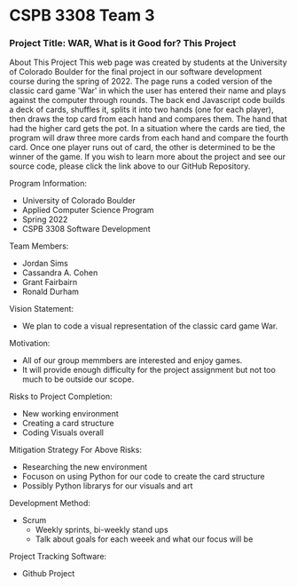 # CSPB 3308 Team 3

### Project Title: WAR, What is it Good for? This Project

About This Project
This web page was created by students at the University of Colorado Boulder for the final project in our software development course during the spring of 2022. The page runs a coded version of the classic card game 'War' in which the user has entered their name and plays against the computer through rounds. The back end Javascript code builds a deck of cards, shuffles it, splits it into two hands (one for each player), then draws the top card from each hand and compares them. The hand that had the higher card gets the pot. In a situation where the cards are tied, the program will draw three more cards from each hand and compare the fourth card. Once one player runs out of card, the other is determined to be the winner of the game. If you wish to learn more about the project and see our source code, please click the link above to our GitHub Repository.

Program Information:
  - University of Colorado Boulder
  - Applied Computer Science Program
  - Spring 2022
  - CSPB 3308 Software Development

Team Members:
  - Jordan Sims
  - Cassandra A. Cohen
  - Grant Fairbairn
  - Ronald Durham

Vision Statement:
  - We plan to code a visual representation of the classic card game War. 

Motivation:
  - All of our group memmbers are interested and enjoy games.
  - It will provide enough difficulty for the project assignment but not too much to be outside our scope. 

Risks to Project Completion:
  - New working environment
  - Creating a card structure
  - Coding Visuals overall

Mitigation Strategy For Above Risks:
  - Researching the new environment
  - Focuson on using Python for our code to create the card structure
  - Possibly Python librarys for our visuals and art

Development Method:
  - Scrum
    - Weekly sprints, bi-weekly stand ups
    - Talk about goals for each weeek and what our focus will be  

Project Tracking Software:
  - Github Project
